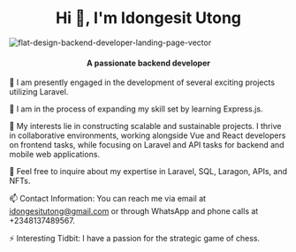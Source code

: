 <h1 align="center"> Hi 👋, I'm Idongesit Utong </h1>

<!--
**Bethesida/bethesida** is a ✨ _special_ ✨ repository because its `README.md` (this file) appears on your GitHub profile.
--->
![flat-design-backend-developer-landing-page-vector](https://user-images.githubusercontent.com/45596363/189547661-765f5683-6ea5-4447-9895-8ca42c6c7aa2.jpg)

<h4 align="center"> A passionate backend developer  </h4>



🔭 I am presently engaged in the development of several exciting projects utilizing Laravel.

🌱 I am in the process of expanding my skill set by learning Express.js.

👯 My interests lie in constructing scalable and sustainable projects. I thrive in collaborative environments, working alongside Vue and React developers on frontend tasks, while focusing on Laravel and API tasks for backend and mobile web applications.

💬 Feel free to inquire about my expertise in Laravel, SQL, Laragon, APIs, and NFTs.

📫 Contact Information: You can reach me via email at idongesitutong@gmail.com or through WhatsApp and phone calls at +2348137489567.

⚡ Interesting Tidbit: I have a passion for the strategic game of chess.


